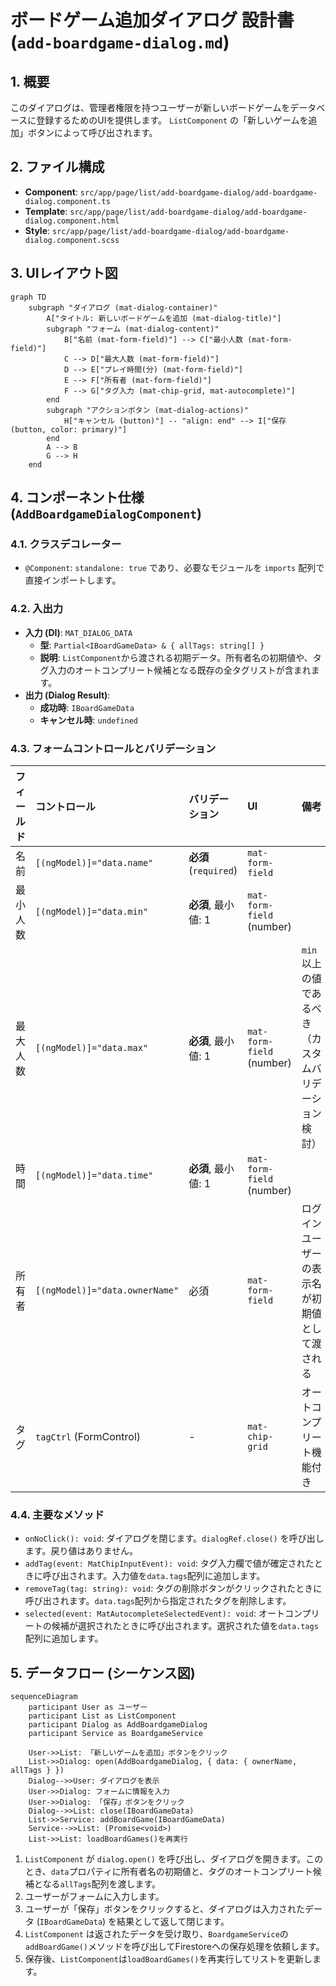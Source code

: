 # ボードゲーム追加ダイアログ 設計書 (`add-boardgame-dialog.md`)

## 1. 概要

このダイアログは、管理者権限を持つユーザーが新しいボードゲームをデータベースに登録するためのUIを提供します。
`ListComponent` の「新しいゲームを追加」ボタンによって呼び出されます。

## 2. ファイル構成

-   **Component**: `src/app/page/list/add-boardgame-dialog/add-boardgame-dialog.component.ts`
-   **Template**: `src/app/page/list/add-boardgame-dialog/add-boardgame-dialog.component.html`
-   **Style**: `src/app/page/list/add-boardgame-dialog/add-boardgame-dialog.component.scss`

## 3. UIレイアウト図

```mermaid
graph TD
    subgraph "ダイアログ (mat-dialog-container)"
        A["タイトル: 新しいボードゲームを追加 (mat-dialog-title)"]
        subgraph "フォーム (mat-dialog-content)"
            B["名前 (mat-form-field)"] --> C["最小人数 (mat-form-field)"]
            C --> D["最大人数 (mat-form-field)"]
            D --> E["プレイ時間(分) (mat-form-field)"]
            E --> F["所有者 (mat-form-field)"]
            F --> G["タグ入力 (mat-chip-grid, mat-autocomplete)"]
        end
        subgraph "アクションボタン (mat-dialog-actions)"
            H["キャンセル (button)"] -- "align: end" --> I["保存 (button, color: primary)"]
        end
        A --> B
        G --> H
    end
```

## 4. コンポーネント仕様 (`AddBoardgameDialogComponent`)

### 4.1. クラスデコレーター

-   `@Component`: `standalone: true` であり、必要なモジュールを `imports` 配列で直接インポートします。

### 4.2. 入出力

-   **入力 (DI)**: `MAT_DIALOG_DATA`
    -   **型**: `Partial<IBoardGameData> & { allTags: string[] }`
    -   **説明**: `ListComponent`から渡される初期データ。所有者名の初期値や、タグ入力のオートコンプリート候補となる既存の全タグリストが含まれます。
-   **出力 (Dialog Result)**:
    -   **成功時**: `IBoardGameData`
    -   **キャンセル時**: `undefined`

### 4.3. フォームコントロールとバリデーション

| フィールド | コントロール | バリデーション | UI | 備考 |
| :--- | :--- | :--- | :--- | :--- |
| 名前 | `[(ngModel)]="data.name"` | **必須** (`required`) | `mat-form-field` | |
| 最小人数 | `[(ngModel)]="data.min"` | **必須**, 最小値: 1 | `mat-form-field` (number) | |
| 最大人数 | `[(ngModel)]="data.max"` | **必須**, 最小値: 1 | `mat-form-field` (number) | `min`以上の値であるべき（カスタムバリデーション検討） |
| 時間 | `[(ngModel)]="data.time"` | **必須**, 最小値: 1 | `mat-form-field` (number) | |
| 所有者 | `[(ngModel)]="data.ownerName"` | 必須 | `mat-form-field` | ログインユーザーの表示名が初期値として渡される |
| タグ | `tagCtrl` (FormControl) | - | `mat-chip-grid` | オートコンプリート機能付き |

### 4.4. 主要なメソッド

-   `onNoClick(): void`: ダイアログを閉じます。`dialogRef.close()` を呼び出します。戻り値はありません。
-   `addTag(event: MatChipInputEvent): void`: タグ入力欄で値が確定されたときに呼び出されます。入力値を`data.tags`配列に追加します。
-   `removeTag(tag: string): void`: タグの削除ボタンがクリックされたときに呼び出されます。`data.tags`配列から指定されたタグを削除します。
-   `selected(event: MatAutocompleteSelectedEvent): void`: オートコンプリートの候補が選択されたときに呼び出されます。選択された値を`data.tags`配列に追加します。

## 5. データフロー (シーケンス図)

```mermaid
sequenceDiagram
    participant User as ユーザー
    participant List as ListComponent
    participant Dialog as AddBoardgameDialog
    participant Service as BoardgameService

    User->>List: 「新しいゲームを追加」ボタンをクリック
    List->>Dialog: open(AddBoardgameDialog, { data: { ownerName, allTags } })
    Dialog-->>User: ダイアログを表示
    User->>Dialog: フォームに情報を入力
    User->>Dialog: 「保存」ボタンをクリック
    Dialog-->>List: close(IBoardGameData)
    List->>Service: addBoardGame(IBoardGameData)
    Service-->>List: (Promise<void>)
    List->>List: loadBoardGames()を再実行
```

1.  `ListComponent` が `dialog.open()` を呼び出し、ダイアログを開きます。このとき、`data`プロパティに所有者名の初期値と、タグのオートコンプリート候補となる`allTags`配列を渡します。
2.  ユーザーがフォームに入力します。
3.  ユーザーが「保存」ボタンをクリックすると、ダイアログは入力されたデータ (`IBoardGameData`) を結果として返して閉じます。
4.  `ListComponent` は返されたデータを受け取り、`BoardgameService`の`addBoardGame()`メソッドを呼び出してFirestoreへの保存処理を依頼します。
5.  保存後、`ListComponent`は`loadBoardGames()`を再実行してリストを更新します。